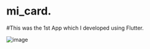 # mi_card.
#This was the 1st App which I developed using Flutter.


![image](https://user-images.githubusercontent.com/71991617/174285608-dd127684-8cd0-482b-aa80-cbaea068714c.png)
